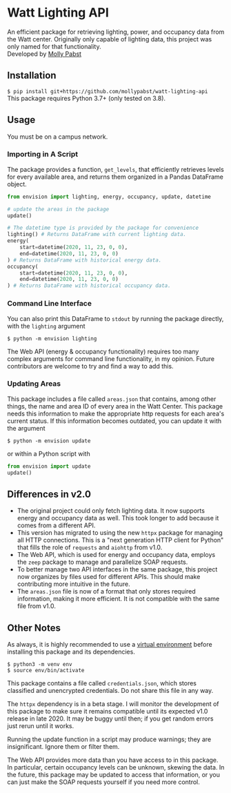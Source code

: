 # Watt Lighting API
An efficient package for retrieving lighting, power, and occupancy data from
the Watt center. Originally only capable of lighting data, this project was
only named for that functionality.  
Developed by [Molly Pabst](mailto:mepabst@clemson.edu)

## Installation
`$ pip install git+https://github.com/mollypabst/watt-lighting-api`  
This package requires Python 3.7+ (only tested on 3.8).

## Usage
You must be on a campus network.

### Importing in A Script
The package provides a function, `get_levels`, that efficiently retrieves
levels for every available area, and returns them organized in a Pandas
DataFrame object. 
```python
from envision import lighting, energy, occupancy, update, datetime

# update the areas in the package
update()

# The datetime type is provided by the package for convenience
lighting() # Returns DataFrame with current lighting data.
energy(
    start=datetime(2020, 11, 23, 0, 0),
    end=datetime(2020, 11, 23, 0, 0)
) # Returns DataFrame with historical energy data.
occupancy(
    start=datetime(2020, 11, 23, 0, 0),
    end=datetime(2020, 11, 23, 0, 0)
) # Returns DataFrame with historical occupancy data.
```

### Command Line Interface
You can also print this DataFrame to `stdout` by running the package directly,
with the `lighting` argument

`$ python -m envision lighting`

The Web API (energy & occupancy functionality) requires too many complex
arguments for command line functionality, in my opinion. Future contributors
are welcome to try and find a way to add this.

### Updating Areas
This package includes a file called `areas.json` that contains, among other
things, the name and area ID of every area in the Watt Center. This package
needs this information to make the appropriate http requests for each area's
current status. If this information becomes outdated, you can update it with 
the argument

`$ python -m envision update`

or within a Python script with
```python
from envision import update
update()
```

## Differences in v2.0
- The original project could only fetch lighting data. It now supports energy
and occupancy data as well. This took longer to add because it comes from a
different API.
- This version has migrated to using the new `httpx` package for managing all
HTTP connections. This is a "next generation HTTP client for Python" that
fills the role of `requests` and `aiohttp` from v1.0.
- The Web API, which is used for energy and occupancy data, employs the `zeep`
package to manage and parallelize SOAP requests.
- To better manage two API interfaces in the same package, this project now
organizes by files used for different APIs. This should make contributing more
intuitive in the future.
- The `areas.json` file is now of a format that only stores required
information, making it more efficient. It is not compatible with the same file
from v1.0.


## Other Notes
As always, it is highly recommended to use a
[virtual environment](https://docs.python.org/3.8/library/venv.html) before
installing this package and its dependencies.
```shell script
$ python3 -m venv env
$ source env/bin/activate
```
This package contains a file called `credentials.json`, which stores classified
and unencrypted credentials. Do not share this file in any way.

The `httpx` dependency is in a beta stage. I will monitor the development of
this package to make sure it remains compatible until its expected v1.0 release
in late 2020. It may be buggy until then; if you get random errors just rerun
until it works.

Running the update function in a script may produce warnings; they are
insignificant. Ignore them or filter them.

The Web API provides more data than you have access to in this package. In
particular, certain occupancy levels can be unknown, skewing the data. In the
future, this package may be updated to access that information, or you can just
make the SOAP requests yourself if you need more control.
